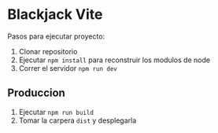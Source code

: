 # Blackjack Vite

Pasos para ejecutar proyecto:

1. Clonar repositorio
2. Ejecutar ```npm install``` para reconstruir los modulos de node
3. Correr el servidor ```npm run dev```

## Produccion

1. Ejecutar ```npm run build```
2. Tomar la carpera ```dist``` y desplegarla